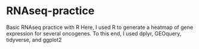 # RNAseq-practice
Basic RNAseq practice with R
Here, I used R to generate a heatmap of gene expression for several oncogenes. To this end, I used dplyr, GEOquery, tidyverse, and ggplot2
